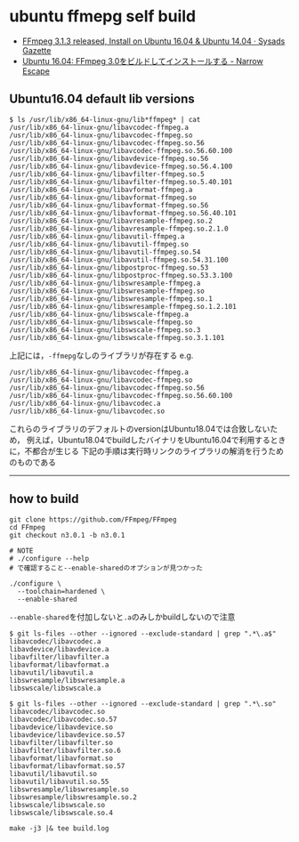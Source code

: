 # ubuntu ffmepg self build

* [FFmpeg 3\.1\.3 released, Install on Ubuntu 16\.04 & Ubuntu 14\.04 · Sysads Gazette]( https://sysads.co.uk/2016/08/31/ffmpeg-3-1-3-released-install-ubuntu-16-04-ubuntu-14-04/ )
* [Ubuntu 16\.04: FFmpeg 3\.0をビルドしてインストールする \- Narrow Escape]( https://www.hiroom2.com/2016/04/26/ubuntu-16-04%E3%81%ABffmpeg-3-0%E3%82%92%E3%83%93%E3%83%AB%E3%83%89%E3%81%97%E3%81%A6%E3%82%A4%E3%83%B3%E3%82%B9%E3%83%88%E3%83%BC%E3%83%AB%E3%81%99%E3%82%8B/ )

## Ubuntu16.04 default lib versions
```
$ ls /usr/lib/x86_64-linux-gnu/lib*ffmpeg* | cat
/usr/lib/x86_64-linux-gnu/libavcodec-ffmpeg.a
/usr/lib/x86_64-linux-gnu/libavcodec-ffmpeg.so
/usr/lib/x86_64-linux-gnu/libavcodec-ffmpeg.so.56
/usr/lib/x86_64-linux-gnu/libavcodec-ffmpeg.so.56.60.100
/usr/lib/x86_64-linux-gnu/libavdevice-ffmpeg.so.56
/usr/lib/x86_64-linux-gnu/libavdevice-ffmpeg.so.56.4.100
/usr/lib/x86_64-linux-gnu/libavfilter-ffmpeg.so.5
/usr/lib/x86_64-linux-gnu/libavfilter-ffmpeg.so.5.40.101
/usr/lib/x86_64-linux-gnu/libavformat-ffmpeg.a
/usr/lib/x86_64-linux-gnu/libavformat-ffmpeg.so
/usr/lib/x86_64-linux-gnu/libavformat-ffmpeg.so.56
/usr/lib/x86_64-linux-gnu/libavformat-ffmpeg.so.56.40.101
/usr/lib/x86_64-linux-gnu/libavresample-ffmpeg.so.2
/usr/lib/x86_64-linux-gnu/libavresample-ffmpeg.so.2.1.0
/usr/lib/x86_64-linux-gnu/libavutil-ffmpeg.a
/usr/lib/x86_64-linux-gnu/libavutil-ffmpeg.so
/usr/lib/x86_64-linux-gnu/libavutil-ffmpeg.so.54
/usr/lib/x86_64-linux-gnu/libavutil-ffmpeg.so.54.31.100
/usr/lib/x86_64-linux-gnu/libpostproc-ffmpeg.so.53
/usr/lib/x86_64-linux-gnu/libpostproc-ffmpeg.so.53.3.100
/usr/lib/x86_64-linux-gnu/libswresample-ffmpeg.a
/usr/lib/x86_64-linux-gnu/libswresample-ffmpeg.so
/usr/lib/x86_64-linux-gnu/libswresample-ffmpeg.so.1
/usr/lib/x86_64-linux-gnu/libswresample-ffmpeg.so.1.2.101
/usr/lib/x86_64-linux-gnu/libswscale-ffmpeg.a
/usr/lib/x86_64-linux-gnu/libswscale-ffmpeg.so
/usr/lib/x86_64-linux-gnu/libswscale-ffmpeg.so.3
/usr/lib/x86_64-linux-gnu/libswscale-ffmpeg.so.3.1.101
```

上記には，`-ffmepg`なしのライブラリが存在する
e.g.
```
/usr/lib/x86_64-linux-gnu/libavcodec-ffmpeg.a
/usr/lib/x86_64-linux-gnu/libavcodec-ffmpeg.so
/usr/lib/x86_64-linux-gnu/libavcodec-ffmpeg.so.56
/usr/lib/x86_64-linux-gnu/libavcodec-ffmpeg.so.56.60.100
/usr/lib/x86_64-linux-gnu/libavcodec.a
/usr/lib/x86_64-linux-gnu/libavcodec.so
```

これらのライブラリのデフォルトのversionはUbuntu18.04では合致しないため，
例えば，Ubuntu18.04でbuildしたバイナリをUbuntu16.04で利用するときに，不都合が生じる
下記の手順は実行時リンクのライブラリの解消を行うためのものである

----

## how to build
```
git clone https://github.com/FFmpeg/FFmpeg
cd FFmpeg
git checkout n3.0.1 -b n3.0.1

# NOTE
# ./configure --help
# で確認すること--enable-sharedのオプションが見つかった

./configure \
  --toolchain=hardened \
  --enable-shared
```

`--enable-shared`を付加しないと`.a`のみしかbuildしないので注意
```
$ git ls-files --other --ignored --exclude-standard | grep ".*\.a$"
libavcodec/libavcodec.a
libavdevice/libavdevice.a
libavfilter/libavfilter.a
libavformat/libavformat.a
libavutil/libavutil.a
libswresample/libswresample.a
libswscale/libswscale.a
```

```
$ git ls-files --other --ignored --exclude-standard | grep ".*\.so"
libavcodec/libavcodec.so
libavcodec/libavcodec.so.57
libavdevice/libavdevice.so
libavdevice/libavdevice.so.57
libavfilter/libavfilter.so
libavfilter/libavfilter.so.6
libavformat/libavformat.so
libavformat/libavformat.so.57
libavutil/libavutil.so
libavutil/libavutil.so.55
libswresample/libswresample.so
libswresample/libswresample.so.2
libswscale/libswscale.so
libswscale/libswscale.so.4
```

```
make -j3 |& tee build.log
```

